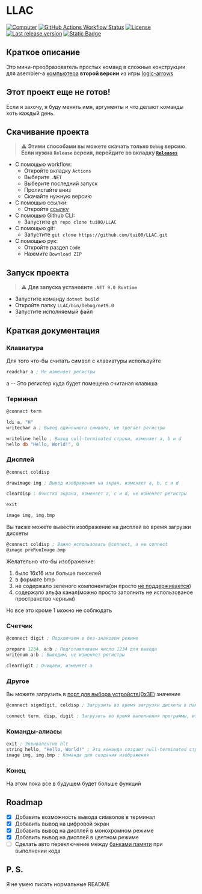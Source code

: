# LLAC
[![Computer](https://img.shields.io/badge/logic--arrows-map-blue)](https://logic-arrows.io/map-computer)
[![GitHub Actions Workflow Status](https://img.shields.io/github/actions/workflow/status/tui00/LLAC/dotnet.yml)](https://github.com/tui00/LLAC/actions/workflows/dotnet.yml)
[![License](https://img.shields.io/github/license/tui00/LLAC)](https://github.com/tui00/LLAC/blob/main/LICENSE)
[![Last release version](https://img.shields.io/github/v/release/tui00/LLAC?include_prereleases)](https://github.com/tui00/LLAC/releases)
[![Static Badge](https://img.shields.io/badge/English-README-red)](https://github-com.translate.goog/tui00/LLAC/blob/main/README.md?_x_tr_sl=ru&_x_tr_tl=en&_x_tr_hl=ru&_x_tr_pto=wapp)

## Краткое описание
Это мини-преобразователь простых команд в сложные конструкции для asembler-а [компьютера](https://logic-arrows.io/map-computer) **второй версии** из игры [logic-arrows](https://logic-arrows/)

## Этот проект еще не готов!
Если я захочу, я буду менять имя, аргументы и что делают команды хоть каждый день.

## Скачивание проекта
> **⚠️ Этими способами вы можете скачать только `Debug` версию. Если нужна `Release` версия, перейдите во вкладку [`Releases`](https://github.com/tui00/LLAC/releases)**
- С помощью workflow:  
  - Откройте вкладку `Actions`
  - Выберите `.NET`
  - Выберите последний запуск
  - Пролистайте вниз
  - Скачайте нужную версию
- С помощью ссылки:
  - Откройте [ссылку](https://github.com/tui00/LLAC/archive/refs/heads/main.zip)
- С помощью Github CLI:  
  - Запустите `gh repo clone tui00/LLAC`
- С помощью git:  
  - Запустите `git clone https://github.com/tui00/LLAC.git`
- С помощью рук:
  - Откройте раздел `Code`
  - Нажмите `Download ZIP`

## Запуск проекта
> **⚠️ Для запуска установите `.NET 9.0 Runtime`**
- Запустите команду `dotnet build`
- Откройте папку `LLAC/bin/Debug/net9.0`
- Запустите исполняемый файл

## Краткая документация
### Клавиатура
Для того что-бы считать символ с клавиатуры используйте
```asm
readchar a ; Не изменяет регистры
```
a -- Это регистер куда будет помещена считаная клавиша

### Терминал
```asm
@connect term

ldi a, "H"
writechar a ; Вывод одиночного символа, не трогает регистры

writeline hello ; Вывод null-terminated строки, изменяет a, b и d
hello db "Hello, World!", 0
```

### Дисплей
```asm
@connect coldisp

drawimage img ; Вывод изображения на экран, изменяет a, b, c и d

cleardisp ; Очистка экрана, изменяет a, c и d, не изменяет регистры

exit

image img, img.bmp
```
Вы также можете вывести изображение на дисплей во время загрузки дискеты
```asm
@connect coldisp ; Важно использовать @connect, а не connect
@image preRunImage.bmp
```
Желательно что-бы изображение:
1. было 16x16 или больше пикселей
2. в формате bmp
3. не содержало зеленого компонента(он просто [не поддерживается](https://github.com/chubrik/LogicArrows/blob/main/computer-v2/specification.md#дисплей))
4. содержало альфа канал(можно просто заполнить не использованое пространство черным)

Но все это кроме 1 можно не соблюдать

### Счетчик
```asm
@connect digit ; Подключаем в без-знаковом режиме

prepare 1234, a:b ; Подготавливаем число 1234 для вывода
writenum a:b ; Выводим, не изменяет регистры

cleardigit ; Очищаем, изменяет a
```

### Другое
Вы можете загрузить в [порт для выбора устройств(0x3E)](https://github.com/chubrik/LogicArrows/blob/main/computer-v2/specification.md#оперативная-память) значение
```asm
@connect signdigit, coldisp ; Загрузить во время загрузки дискеты в память

connect term, disp, digit ; Загрузить во время выполнения программы, изменяет a
```

### Команды-алиасы
```asm
exit ; Эквивалентно hlt
string hello, "Hello, World!" ; Эта команда создают null-terminated строку
image img, img.bmp ; Команда для создания изображения
```

### Конец
На этом пока все в будущем будет больше функций

## Roadmap
- [x] Добавить возможность вывода символов в терминал
- [x] Добавить вывод на цифровой экран
- [x] Добавить вывод на дисплей в монохромном режиме
- [x] Добавить вывод на дисплей в цветном режиме
- [ ] Сделать авто переключение между [банками памяти](https://github.com/chubrik/LogicArrows/blob/main/computer-v2/specification.md#оперативная-память) при выполнении кода

## P. S.
Я не умею писать нормальные README
